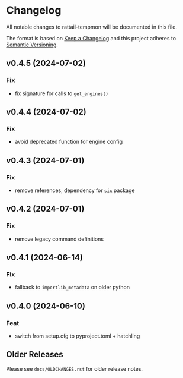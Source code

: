 
# Changelog
All notable changes to rattail-tempmon will be documented in this file.

The format is based on [Keep a Changelog](http://keepachangelog.com/en/1.0.0/)
and this project adheres to [Semantic Versioning](http://semver.org/spec/v2.0.0.html).

## v0.4.5 (2024-07-02)

### Fix

- fix signature for calls to `get_engines()`

## v0.4.4 (2024-07-02)

### Fix

- avoid deprecated function for engine config

## v0.4.3 (2024-07-01)

### Fix

- remove references, dependency for `six` package

## v0.4.2 (2024-07-01)

### Fix

- remove legacy command definitions

## v0.4.1 (2024-06-14)

### Fix

- fallback to `importlib_metadata` on older python

## v0.4.0 (2024-06-10)

### Feat

- switch from setup.cfg to pyproject.toml + hatchling


## Older Releases

Please see `docs/OLDCHANGES.rst` for older release notes.
